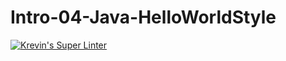 # Intro-04-Java-HelloWorldStyle
[![Krevin's Super Linter](https://github.com/ICS4U-Programming-KevinC/Intro-04-Java-HelloWorldStyle/workflows/KRevin's%20Super%20Linter/badge.svg)](https://github.com/ICS4U-Programming-KevinC/Intro-04-Java-HelloWorldStyle/actions)
